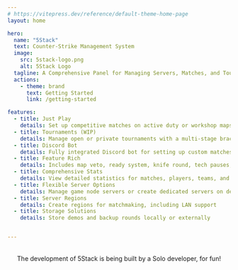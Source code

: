 ```yaml
---
# https://vitepress.dev/reference/default-theme-home-page
layout: home

hero:
  name: "5Stack"
  text: Counter-Strike Management System
  image:
    src: 5stack-logo.png
    alt: 5Stack Logo
  tagline: A Comprehensive Panel for Managing Servers, Matches, and Tournaments
  actions:
    - theme: brand
      text: Getting Started
      link: /getting-started

features:
  - title: Just Play
    details: Set up competitive matches on active duty or workshop maps, or join regional matchmaking
  - title: Tournaments (WIP)
    details: Manage open or private tournaments with a multi-stage bracket system
  - title: Discord Bot
    details: Fully integrated Discord bot for setting up custom matches
  - title: Feature Rich
    details: Includes map veto, ready system, knife round, tech pauses, best-of series, and more
  - title: Comprehensive Stats
    details: View detailed statistics for matches, players, teams, and tournaments
  - title: Flexible Server Options
    details: Manage game node servers or create dedicated servers on demand
  - title: Server Regions
    details: Create regions for matchmaking, including LAN support
  - title: Storage Solutions
    details: Store demos and backup rounds locally or externally


---
```


<script setup>
import { VPTeamMembers } from 'vitepress/theme'

const members = [
  {
    avatar: 'https://avatars.githubusercontent.com/u/2066668?s=160&v=4',
    name: 'LukePOLO',
    sponsor: 'https://github.com/sponsors/lukepolo',
    links: [
      { icon: 'github', link: 'https://github.com/lukepolo' },
    ]
  }
]
</script>

<div style="text-align: center; margin-top: 2rem;">
  <div>
    The development of 5Stack is being built by a Solo developer, for fun!
  </div>

  <VPTeamMembers :members="members" />
</div>